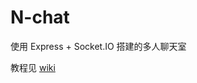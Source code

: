 N-chat
======

使用 Express +  Socket.IO 搭建的多人聊天室

教程见 [wiki](https://github.com/nswbmw/N-chat/wiki/_pages)